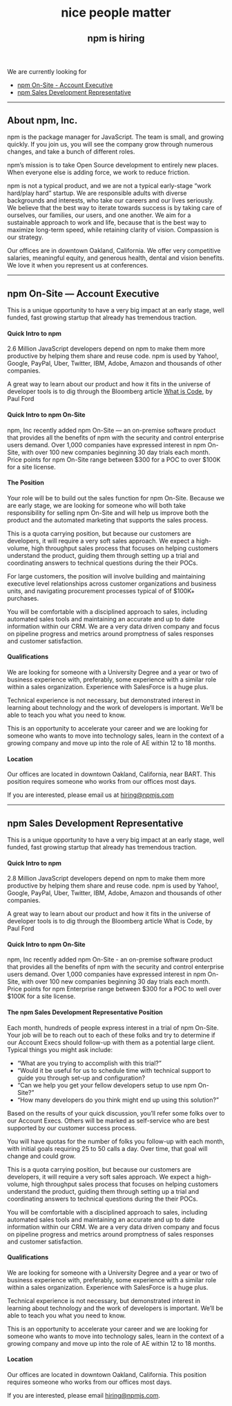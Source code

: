 <!--
title: Job listings &mdash; Marketing &amp; Revenue Growth Jobs in Oakland, CA · npm
-->


<header>
  <h1>nice people matter</h1>
  <h2>npm is hiring</h2>
</header>

We are currently looking for

* [npm On-Site - Account Executive](#npm-On-Site-account-executive)
* [npm Sales Development Representative](#npm-Sales-Development-Representative)

------------------------------

## About npm, Inc.
npm is the package manager for JavaScript. The team is small, and growing quickly. If you join us, you will see the company grow through numerous changes, and take a bunch of different roles.

npm’s mission is to take Open Source development to entirely new places. When everyone else is adding force, we work to reduce friction.

npm is not a typical product, and we are not a typical early-stage “work hard/play hard” startup. We are responsible adults with diverse backgrounds and interests, who take our careers and our lives seriously. We believe that the best way to iterate towards success is by taking care of ourselves, our families, our users, and one another. We aim for a sustainable approach to work and life, because that is the best way to maximize long-term speed, while retaining clarity of vision. Compassion is our strategy.

Our offices are in downtown Oakland, California. We offer very competitive salaries, meaningful equity, and generous health, dental and vision benefits. We love it when you represent us at conferences.


------------------------------

## <a name="npm-On-Site-account-executive"></a>npm On-Site — Account Executive

This is a unique opportunity to have a very big impact at an early stage, well funded, fast growing startup that already has tremendous traction.

#### Quick Intro to npm

2.6 Million JavaScript developers depend on npm to make them more productive by helping them share and reuse code.   npm is used by Yahoo!, Google, PayPal, Uber, Twitter, IBM, Adobe, Amazon and thousands of other companies.

A great way to learn about our product and how it fits in the universe of developer tools is to dig through the Bloomberg article [What is Code](http://www.bloomberg.com/graphics/2015-paul-ford-what-is-code/), by Paul Ford

#### Quick Intro to npm On-Site

npm, Inc recently added npm On-Site — an on-premise software product that provides all the benefits of npm with the security and control enterprise users demand. Over 1,000 companies have expressed interest in npm On-Site, with over 100 new companies beginning 30 day trials each month. Price points for npm On-Site range between $300 for a POC to over $100K for a site license.

#### The Position

Your role will be to build out the sales function for npm On-Site.   Because we are early stage, we are looking for someone who will both take responsibility for selling npm On-Site and will help us improve both the product and the automated marketing that supports the sales process.

This is a quota carrying position, but because our customers are developers, it will require a very soft sales approach.   We expect a high-volume, high throughput sales process that focuses on helping customers understand the product, guiding them through setting up a trial and coordinating answers to technical questions during the their POCs.

For large customers, the position will involve building and maintaining executive level relationships across customer organizations and business units, and navigating procurement processes typical of of $100K+ purchases.

You will be comfortable with a disciplined approach to sales, including automated sales tools and maintaining an accurate and up to date information within our CRM. We are a very data driven company and focus on pipeline progress and metrics around promptness of sales responses and customer satisfaction.

#### Qualifications

We are looking for someone with a University Degree and a year or two of business experience with, preferably, some experience with a similar role within a sales organization.   Experience with SalesForce is a huge plus.

Technical experience is not necessary, but demonstrated interest in learning about technology and the work of developers is important.   We’ll be able to teach you what you need to know.

This is an opportunity to accelerate your career and we are looking for someone who wants to move into technology sales, learn in the context of a growing company and move up into the role of AE within 12 to 18 months.

#### Location

Our offices are located in downtown Oakland, California, near BART.  This position requires someone who works from our offices most days.

If you are interested, please email us at [hiring@npmjs.com](mailto:hiring@npmjs.com)

------------------------------

## <a name="npm-Sales-Development-Representative"></a>npm Sales Development Representative

This is a unique opportunity to have a very big impact at an early stage, well funded, fast growing startup that already has tremendous traction.

#### Quick Intro to npm

2.8 Million JavaScript developers depend on npm to make them more productive by helping them share and reuse code.   npm is used by Yahoo!, Google, PayPal, Uber, Twitter, IBM, Adobe, Amazon and thousands of other companies.

A great way to learn about our product and how it fits in the universe of developer tools is to dig through the Bloomberg article What is Code, by Paul Ford

#### Quick Intro to npm On-Site

npm, Inc recently added npm On-Site - an on-premise software product that provides all the benefits of npm with the security and control enterprise users demand. Over 1,000 companies have expressed interest in npm On-Site, with over 100 new companies beginning 30 day trials each month. Price points for npm Enterprise range between $300 for a POC to well over $100K for a site license.

#### The npm Sales Development Representative Position

Each month, hundreds of people express interest in a trial of npm On-Site.   Your job will be to reach out to each of these folks and try to determine if our Account Execs should follow-up with them as a potential large client.  Typical things you might ask include:

*	“What are you trying to accomplish with this trial?”
*	“Would it be useful for us to schedule time with technical support to guide you through set-up and configuration?
*	“Can we help you get your fellow developers setup to use npm On-Site?”
*	“How many developers do you think might end up using this solution?”

Based on the results of your quick discussion, you’ll refer some folks over to our Account Execs.   Others will be marked as self-service who are best supported by our customer success process.   

You will have quotas for the number of folks you follow-up with each month, with initial goals requiring 25 to 50 calls a day.   Over time, that goal will change and could grow.

This is a quota carrying position, but because our customers are developers, it will require a very soft sales approach.   We expect a high-volume, high throughput sales process that focuses on helping customers understand the product, guiding them through setting up a trial and coordinating answers to technical questions during the their POCs.

You will be comfortable with a disciplined approach to sales, including automated sales tools and maintaining an accurate and up to date information within our CRM.   We are a very data driven company and focus on pipeline progress and metrics around promptness of sales responses and customer satisfaction.

#### Qualifications

We are looking for someone with a University Degree and a year or two of business experience with, preferably, some experience with a similar role within a sales organization.   Experience with SalesForce is a huge plus.

Technical experience is not necessary, but demonstrated interest in learning about technology and the work of developers is important.   We’ll be able to teach you what you need to know.

This is an opportunity to accelerate your career and we are looking for someone who wants to move into technology sales, learn in the context of a growing company and move up into the role of AE within 12 to 18 months.


#### Location

Our offices are located in downtown Oakland, California. This position requires someone who works from our offices most days.

If you are interested, please email [hiring@npmjs.com](mailto:hiring@npmjs.com).
